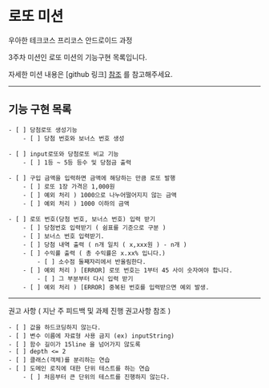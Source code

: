 # 로또 미션

우아한 테크코스 프리코스 안드로이드 과정

3주차 미션인 로또 미션의 기능구현 목록입니다.

자세한 미션 내용은 [github 링크] [참조] 를 참고해주세요.

[참조]: https://github.com/woowacourse-precourse/kotlin-lotto-6


****

## 기능 구현 목록

    - [ ] 당첨로또 생성기능
        - [ ] 당첨 번호와 보너스 번호 생성

    - [ ] input로또와 당첨로또 비교 기능
        - [ ] 1등 ~ 5등 등수 및 당첨금 출력

    - [ ] 구입 금액을 입력하면 금액에 해당하는 만큼 로또 발행
        - [ ] 로또 1장 가격은 1,000원
        - [ ] 예외 처리 ) 1000으로 나누어떨어지지 않는 금액
        - [ ] 예외 처리 ) 1000 이하의 금액

    - [ ] 로또 번호(당첨 번호, 보너스 번호) 입력 받기
        - [ ] 당첨번호 입력받기 ( 쉼표를 기준으로 구분 )
        - [ ] 보너스 번호 입력받기.
        - [ ] 당첨 내역 출력 ( n개 일치 ( x,xxx원 ) - n개 )
        - [ ] 수익률 출력 ( 총 수익률은 x.xx% 입니다.) 
            - [ ] 소수점 둘째자리에서 반올림한다. 
        - [ ] 예외 처리 ) [ERROR] 로또 번호는 1부터 45 사이 숫자여야 합니다.
            - [ ] 그 부분부터 다시 입력 받기
        - [ ] 예외 처리 ) [ERROR] 중복된 번호를 입력받으면 예외 발생.

****
권고 사항 ( 지난 주 피드백 및 과제 진행 권고사항 참조 )

    - [ ] 값을 하드코딩하지 않는다.
    - [ ] 변수 이름에 자료형 사용 금지 (ex) inputString)
    - [ ] 함수 길이가 15line 을 넘어가지 않도록
    - [ ] depth <= 2
    - [ ] 클래스(객체)를 분리하는 연습 
    - [ ] 도메인 로직에 대한 단위 테스트를 하는 연습
        - [ ] 처음부터 큰 단위의 테스트를 진행하지 않는다. 
